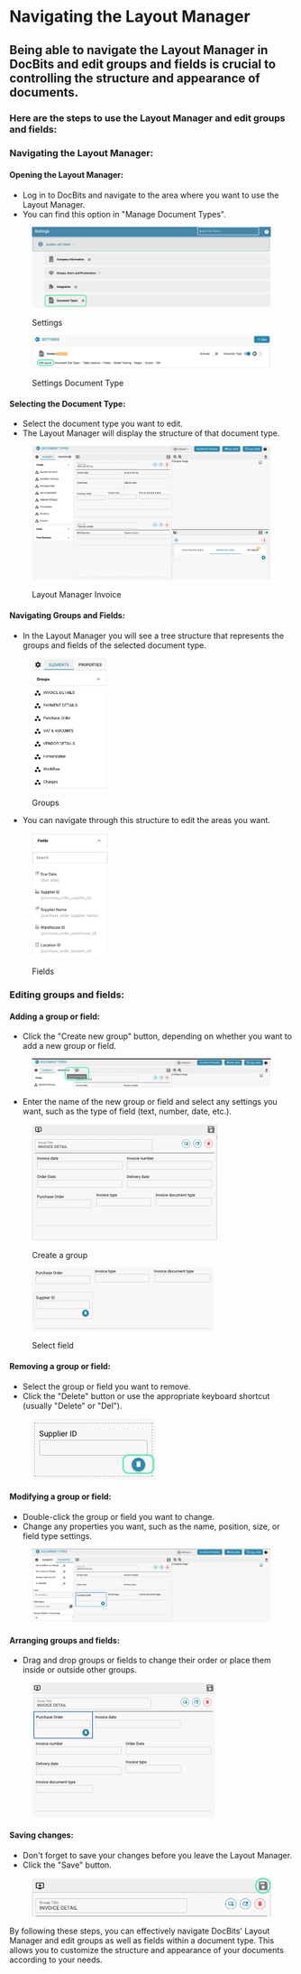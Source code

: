 # Navigating the Layout Manager

## Being able to navigate the Layout Manager in DocBits and edit groups and fields is crucial to controlling the structure and appearance of documents.&#x20;

### Here are the steps to use the Layout Manager and edit groups and fields:

### Navigating the Layout Manager:

#### Opening the Layout Manager:

* Log in to DocBits and navigate to the area where you want to use the Layout Manager.&#x20;
* You can find this option in "Manage Document Types".

<figure><img src="../../../../.gitbook/assets/Bildschirmfoto 2024-05-23 um 13.35.39 (1).png" alt=""><figcaption><p>Settings</p></figcaption></figure>

<figure><img src="../../../../.gitbook/assets/Bildschirmfoto 2024-05-24 um 10.12.05.png" alt=""><figcaption><p>Settings Document Type</p></figcaption></figure>

#### Selecting the Document Type:

* Select the document type you want to edit.&#x20;
* The Layout Manager will display the structure of that document type.

<figure><img src="../../../../.gitbook/assets/Bildschirmfoto 2024-05-24 um 10.16.38.png" alt=""><figcaption><p>Layout Manager Invoice</p></figcaption></figure>

#### Navigating Groups and Fields:

* In the Layout Manager you will see a tree structure that represents the groups and fields of the selected document type.&#x20;

<figure><img src="../../../../.gitbook/assets/image (141).png" alt="" width="133"><figcaption><p>Groups</p></figcaption></figure>

* You can navigate through this structure to edit the areas you want.

<figure><img src="../../../../.gitbook/assets/image (142).png" alt="" width="135"><figcaption><p>Fields</p></figcaption></figure>

### Editing groups and fields:

#### Adding a group or field:

* Click the "Create new group" button, depending on whether you want to add a new group or field.

<figure><img src="../../../../.gitbook/assets/Bildschirmfoto 2024-05-24 um 10.23.27.png" alt=""><figcaption></figcaption></figure>

* Enter the name of the new group or field and select any settings you want, such as the type of field (text, number, date, etc.).

<figure><img src="../../../../.gitbook/assets/image (143).png" alt="" width="329"><figcaption><p>Create a group</p></figcaption></figure>

<figure><img src="../../../../.gitbook/assets/image (144).png" alt="" width="323"><figcaption><p>Select field</p></figcaption></figure>

#### Removing a group or field:

* Select the group or field you want to remove.
* Click the "Delete" button or use the appropriate keyboard shortcut (usually "Delete" or "Del").

<figure><img src="../../../../.gitbook/assets/Bildschirmfoto 2024-05-24 um 10.35.24.png" alt=""><figcaption></figcaption></figure>

#### Modifying a group or field:

* Double-click the group or field you want to change.
* Change any properties you want, such as the name, position, size, or field type settings.

<figure><img src="../../../../.gitbook/assets/image (145).png" alt=""><figcaption></figcaption></figure>

#### Arranging groups and fields:

* Drag and drop groups or fields to change their order or place them inside or outside other groups.

<figure><img src="../../../../.gitbook/assets/Bildschirmfoto 2024-05-24 um 10.45.28.png" alt="" width="325"><figcaption></figcaption></figure>

#### Saving changes:

* Don't forget to save your changes before you leave the Layout Manager.&#x20;
* Click the  "Save" button.

<figure><img src="../../../../.gitbook/assets/Bildschirmfoto 2024-05-24 um 10.51.06.png" alt=""><figcaption></figcaption></figure>

By following these steps, you can effectively navigate DocBits' Layout Manager and edit groups as well as fields within a document type. This allows you to customize the structure and appearance of your documents according to your needs.



